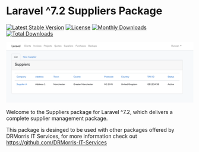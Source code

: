 # Laravel ^7.2 Suppliers Package

[![Latest Stable Version](https://poser.pugx.org/duncanrmorris/suppliers/v)](//packagist.org/packages/duncanrmorris/suppliers)
[![License](https://poser.pugx.org/duncanrmorris/suppliers/license)](//packagist.org/packages/duncanrmorris/suppliers)
[![Monthly Downloads](https://poser.pugx.org/duncanrmorris/suppliers/d/monthly)](//packagist.org/packages/duncanrmorris/suppliers)
[![Total Downloads](https://poser.pugx.org/duncanrmorris/suppliers/downloads)](//packagist.org/packages/duncanrmorris/suppliers)

![Suppliers Overview](suppliers_overview.png)

Welcome to the Suppliers package for Laravel ^7.2, which delivers a complete supplier management package.

This package is desinged to be used with other packages offered by DRMorris IT Services, for more information check out https://github.com/DRMorris-IT-Services

